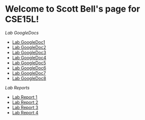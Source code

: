 # Welcome to Scott Bell's page for CSE15L!

*Lab GoogleDocs*
* [Lab GoogleDoc1](https://docs.google.com/document/d/1fFXVgfAvLlO1SYsoc6dTBcCgC9VTxHiwE9QxNZABTKk/edit?usp=sharing)
* [Lab GoogleDoc2](https://docs.google.com/document/d/1Gk00jSsCJJIKbiTVhlP3SiVnn6rUhci4HwRcJWPeDBw/edit)
* [Lab GoogleDoc3](https://docs.google.com/document/d/1IyV8gkqZxvA2Sk6ysxHvX7orEA6Sl3dl2dEKwszSQo8/edit)
* [Lab GoogleDoc4](https://docs.google.com/document/d/119glKH0dP0gRadqqnhf0HRA3O__T-k5UYudhadG8bSI/edit#heading=h.6htt4v2f3w9w)
* [Lab GoogleDoc5](https://docs.google.com/document/d/1AB6NoR0-JnomFkhkFZ_lhURcm2qXa7P2NUGlYLl447Q/edit#heading=h.9w41a1n53j60)
* [Lab GoogleDoc6](https://docs.google.com/document/d/1mADRflXGk-3DEPOq8Zx-RZRNRqm11n7RazJWjRbnIfY/edit)
* [Lab GoogleDoc7](https://docs.google.com/document/d/1iRkwR0Yg0HBClb5fxHFeKWqtOPiz7XKVn1j-ctlfmjo/edit#heading=h.kj5u7ehh2d24)
* [Lab GoogleDoc8](https://docs.google.com/document/d/1l9tSTZEodDQ0TrqzMqGpSB54hG6y_n8gYi-PBiFEMOw/edit#heading=h.7i28x5fc5wy7)

*Lab Reports*
* [Lab Report 1](lab-report-1-week-2.html)
* [Lab Report 2](lab-report-2-week-4.html)
* [Lab Report 3](lab-report-3-week-6.html)
* [Lab Report 4](lab-report-4-week-8.html)
